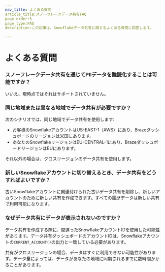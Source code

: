 ```yaml
---
nav_title: よくある質問
article_title:スノーフレークデータ共有FAQ
page_order:3
page_type:FAQ
description:この記事は、Snowflakeデータ共有に関するよくある質問に回答します。

---
```


# よくある質問

### スノーフレークデータ共有を通じてPIIデータを難読化することは可能ですか？
いいえ、現時点ではそれはサポートされていません。

### 同じ地域または異なる地域でデータ共有が必要ですか？
次のシナリオでは、同じ地域でデータ共有を使用します:
- お客様のSnowflakeアカウントはUS-EAST-1（AWS）にあり、Brazeダッシュボードのリージョンは米国にあります。
- あなたのSnowflakeリージョンはEU-CENTRAL-1にあり、BrazeダッシュボードリージョンはEUにあります。

それ以外の場合は、クロスリージョンのデータ共有を使用します。 

### 新しいSnowflakeアカウントに切り替えるとき、データ共有をどうすればよいですか？
古いSnowflakeアカウントに関連付けられた古いデータ共有を削除し、新しいアカウントのために新しい共有を作成できます。すべての履歴データは新しい共有で利用可能になります。 

### なぜデータ共有にデータが表示されないのですか？
データ共有を作成する際に、間違ったSnowflakeアカウントIDを使用した可能性があります。データ共有ダッシュボードのアカウントIDは、Snowflakeアカウントの`CURRENT_ACCOUNT()`の出力と一致している必要があります。

共有がクロスリージョンの場合、データはすぐに利用できない可能性があります。データ量によっては、データがあなたの地域に同期されるまでに数時間かかることがあります。


